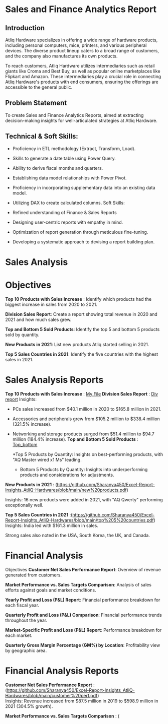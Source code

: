 # Sales and Finance Analytics Report
## Introduction
Atliq Hardware specializes in offering a wide range of hardware products, including personal computers, mice, printers, and various peripheral devices. The diverse product lineup caters to a broad range of customers, and the company also manufactures its own products.

To reach customers, Atliq Hardware utilizes intermediaries such as retail giants like Croma and Best Buy, as well as popular online marketplaces like Flipkart and Amazon. These intermediaries play a crucial role in connecting Atliq Hardware's products with end consumers, ensuring the offerings are accessible to the general public.
 ## Problem Statement
 To create Sales and Finance Analytics Reports, aimed at extracting decision-making insights for well-articulated strategies at Atliq Hardware.

## Technical & Soft Skills:
* Proficiency in ETL methodology (Extract, Transform, Load).
* Skills to generate a date table using Power Query.
* Ability to derive fiscal months and quarters.
* Establishing data model relationships with Power Pivot.
* Proficiency in incorporating supplementary data into an existing data model.
* Utilizing DAX to create calculated columns.
Soft Skills:

* Refined understanding of Finance & Sales Reports
* Designing user-centric reports with empathy in mind.
* Optimization of report generation through meticulous fine-tuning.
* Developing a systematic approach to devising a report building plan.

# Sales Analysis
# Objectives
**Top 10 Products with Sales Increase** : Identify which products had the biggest increase in sales from 2020 to 2021.  

**Division Sales Report**: Create a report showing total revenue in 2020 and 2021 and how much sales grew.  

**Top and Bottom 5 Sold Products**: Identify the top 5 and bottom 5 products sold by quantity. 

**New Products in 2021**: List new products Atliq started selling in 2021.  

**Top 5 Sales Countries in 2021**: Identify the five countries with the highest sales in 2021.

# Sales Analysis Reports
**Top 10 Products with Sales Increase** : [My File](https://github.com/Sharanya450/Excel-Report-Insights_AtliQ-Hardwares/blob/main/top%2010.pdf)
**Division Sales Report** : [Div report](https://github.com/Sharanya450/Excel-Report-Insights_AtliQ-Hardwares/blob/main/div.pdf)
Insights:
* PCs sales increased from $40.1 million in 2020 to $165.8 million in 2021.
* Accessories and peripherals grew from $105.2 million to $338.4 million (321.5% increase).
* Networking and storage products surged from $51.4 million to $94.7 million (184.4% increase).
**Top and Bottom 5 Sold Products** : [Top_bottom](https://github.com/Sharanya450/Excel-Report-Insights_AtliQ-Hardwares/blob/main/top%205%20bottom%205.pdf)
  
  *Top 5 Products by Quantity: Insights on best-performing products, with "AQ Master wired x1 Ms" leading.
  * Bottom 5 Products by Quantity: Insights into underperforming products and considerations for adjustments.
    
**New Products in 2021** : (https://github.com/Sharanya450/Excel-Report-Insights_AtliQ-Hardwares/blob/main/new%20products.pdf)   

Insights: 16 new products were added in 2021, with "AQ Qwerty" performing exceptionally well.  

**Top 5 Sales Countries in 2021** :(https://github.com/Sharanya450/Excel-Report-Insights_AtliQ-Hardwares/blob/main/top%205%20countries.pdf)  
Insights:
India led with $161.3 million in sales.  

Strong sales also noted in the USA, South Korea, the UK, and Canada.  

# Financial Analysis

Objectives
**Customer Net Sales Performance Report**: Overview of revenue generated from customers.  

**Market Performance vs. Sales Targets Comparison**: Analysis of sales efforts against goals and market conditions.  

**Yearly Profit and Loss (P&L) Report**: Financial performance breakdown for each fiscal year.  

**Quarterly Profit and Loss (P&L) Comparison**: Financial performance trends throughout the year.  

**Market-Specific Profit and Loss (P&L) Report**: Performance breakdown for each market.  

**Quarterly Gross Margin Percentage (GM%) by Location**: Profitability view by geographic area.
  
# Financial Analysis Reports

**Customer Net Sales Performance Report** : (https://github.com/Sharanya450/Excel-Report-Insights_AtliQ-Hardwares/blob/main/customer%20perf.pdf)  
Insights: Revenue increased from $87.5 million in 2019 to $598.9 million in 2021 (304.5% growth).  

**Market Performance vs. Sales Targets Comparison** : (

